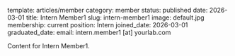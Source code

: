 template: articles/member
category: member
status: published
date: 2026-03-01
title: Intern Member1
slug: intern-member1
image: default.jpg
membership: current
position: Intern
joined_date: 2026-03-01
graduated_date:
email: intern.member1 [at] yourlab.com

Content for Intern Member1.
